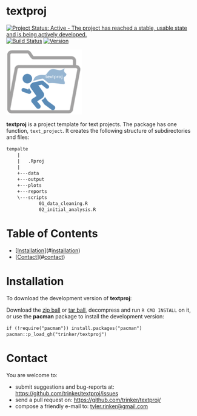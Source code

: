 textproj
============


[![Project Status: Active - The project has reached a stable, usable
state and is being actively
developed.](http://www.repostatus.org/badges/latest/active.svg)](http://www.repostatus.org/#active)
[![Build
Status](https://travis-ci.org/trinker/textproj.svg?branch=master)](https://travis-ci.org/trinker/textproj)
<a href="https://img.shields.io/badge/Version-0.0.1-orange.svg"><img src="https://img.shields.io/badge/Version-0.0.1-orange.svg" alt="Version"/></a>
</p>
<img src="inst/textproj_logo/r_textproj.png" width="200" alt="textproj Logo">

**textproj** is a project template for text projects. The package has
one function, `text_project`. It creates the following structure of
subdirectories and files:

    tempalte
        |
        |   .Rproj
        |   
        +---data
        +---output
        +---plots
        +---reports
        \---scripts
                01_data_cleaning.R
                02_initial_analysis.R


Table of Contents
============

-   [[Installation](#installation)](#[installation](#installation))
-   [[Contact](#contact)](#[contact](#contact))

Installation
============


To download the development version of **textproj**:

Download the [zip
ball](https://github.com/trinker/textproj/zipball/master) or [tar
ball](https://github.com/trinker/textproj/tarball/master), decompress
and run `R CMD INSTALL` on it, or use the **pacman** package to install
the development version:

    if (!require("pacman")) install.packages("pacman")
    pacman::p_load_gh("trinker/textproj")

Contact
=======

You are welcome to:  

-   submit suggestions and bug-reports at: <https://github.com/trinker/textproj/issues>  
-   send a pull request on: <https://github.com/trinker/textproj/>  
-   compose a friendly e-mail to: <tyler.rinker@gmail.com>
